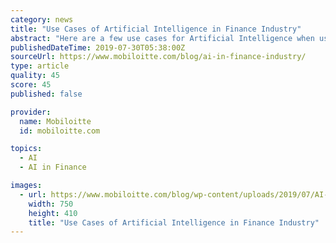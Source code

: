```yaml
---
category: news
title: "Use Cases of Artificial Intelligence in Finance Industry"
abstract: "Here are a few use cases for Artificial Intelligence when used in the finance industry. Just a few years ago, If someone wanted to check the bank balance of the account, they have to follow a lengthy process to check that. With the introduction of mobile ..."
publishedDateTime: 2019-07-30T05:38:00Z
sourceUrl: https://www.mobiloitte.com/blog/ai-in-finance-industry/
type: article
quality: 45
score: 45
published: false

provider:
  name: Mobiloitte
  id: mobiloitte.com

topics:
  - AI
  - AI in Finance

images:
  - url: https://www.mobiloitte.com/blog/wp-content/uploads/2019/07/AI-in-Finance.png
    width: 750
    height: 410
    title: "Use Cases of Artificial Intelligence in Finance Industry"
---
```

